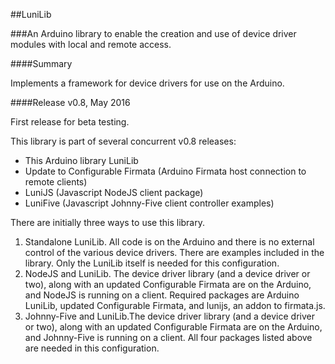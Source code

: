 ##LuniLib

###An Arduino library to enable the creation and use of device driver modules with local and remote access.

####Summary

Implements a framework for device drivers for use on the Arduino.

####Release v0.8, May 2016

First release for beta testing.  

This library is part of several concurrent v0.8 releases:

- This Arduino library LuniLib
- Update to Configurable Firmata (Arduino Firmata host connection to remote clients)
- LuniJS (Javascript NodeJS client package)
- LuniFive (Javascript Johnny-Five client controller examples)

There are initially three ways to use this library.

1.  Standalone LuniLib.  All code is on the Arduino and there is no external control of the various device drivers.  There are examples included in the library. Only the LuniLib itself is needed for this configuration.
2.  NodeJS and LuniLib.  The device driver library (and a device driver or two), along with an updated Configurable Firmata are on the Arduino, and NodeJS is running on a client.  Required packages are Arduino LuniLib, updated Configurable Firmata, and lunijs, an addon to firmata.js.
3.  Johnny-Five and LuniLib.The device driver library (and a device driver or two), along with an updated Configurable Firmata are on the Arduino, and Johnny-Five is running on a client.  All four packages listed above are needed in this configuration.
